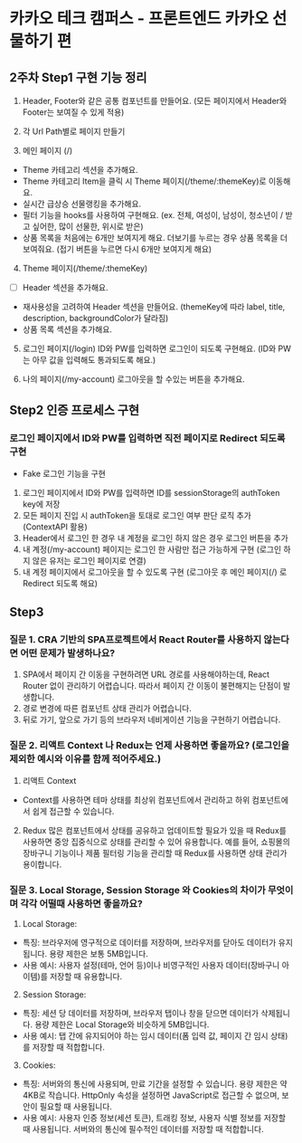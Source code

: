 # 카카오 테크 캠퍼스 - 프론트엔드 카카오 선물하기 편

## 2주차 Step1 구현 기능 정리
1. Header, Footer와 같은 공통 컴포넌트를 만들어요. (모든 페이지에서 Header와 Footer는 보여질 수 있게 적용)

2. 각 Url Path별로 페이지 만들기

3. 메인 페이지 (/)
- Theme 카테고리 섹션을 추가해요.
- Theme 카테고리 Item을 클릭 시 Theme 페이지(/theme/:themeKey)로 이동해요.
- 실시간 급상승 선물랭킹을 추가해요.
- 필터 기능을 hooks를 사용하여 구현해요. (ex. 전체, 여성이, 남성이, 청소년이 / 받고 싶어한, 많이 선물한, 위시로 받은)
- 상품 목록을 처음에는 6개만 보여지게 해요. 더보기를 누르는 경우 상품 목록을 더 보여줘요. (접기 버튼을 누르면 다시 6개만 보여지게 해요)

4. Theme 페이지(/theme/:themeKey)
- [ ] Header 섹션을 추가해요.
- 재사용성을 고려하여 Header 섹션을 만들어요. (themeKey에 따라 label, title, description, backgroundColor가 달라짐)
- 상품 목록 섹션을 추가해요.

5. 로그인 페이지(/login)
ID와 PW를 입력하면 로그인이 되도록 구현해요. (ID와 PW는 아무 값을 입력해도 통과되도록 해요.)

6. 나의 페이지(/my-account)
로그아웃을 할 수있는 버튼을 추가해요.

## Step2 인증 프로세스 구현
### 로그인 페이지에서 ID와 PW를 입력하면 직전 페이지로 Redirect 되도록 구현
- Fake 로그인 기능을 구현
1. 로그인 페이지에서 ID와 PW를 입력하면 ID를 sessionStorage의 authToken key에 저장
2. 모든 페이지 진입 시 authToken을 토대로 로그인 여부 판단 로직 추가(ContextAPI 활용)
3. Header에서 로그인 한 경우 내 계정을 로그인 하지 않은 경우 로그인 버튼을 추가
4. 내 계정(/my-account) 페이지는 로그인 한 사람만 접근 가능하게 구현 (로그인 하지 않은 유저는 로그인 페이지로 연결)
5. 내 계정 페이지에서 로그아웃을 할 수 있도록 구현 (로그아웃 후 메인 페이지(/) 로 Redirect 되도록 해요)

## Step3 
### 질문 1. CRA 기반의 SPA프로젝트에서 React Router를 사용하지 않는다면 어떤 문제가 발생하나요?
1. SPA에서 페이지 간 이동을 구현하려면 URL 경로를 사용해야하는데, React Router 없이 관리하기 어렵습니다. 따라서 페이지 간 이동이 불편해지는 단점이 발생합니다.
2. 경로 변경에 따른 컴포넌트 상태 관리가 어렵습니다.
3. 뒤로 가기, 앞으로 가기 등의 브라우저 네비게이션 기능을 구현하기 어렵습니다.

### 질문 2. 리액트 Context 나 Redux는 언제 사용하면 좋을까요? (로그인을 제외한 예시와 이유를 함께 적어주세요.)
1. 리액트 Context
-  Context를 사용하면 테마 상태를 최상위 컴포넌트에서 관리하고 하위 컴포넌트에서 쉽게 접근할 수 있습니다.

2. Redux
많은 컴포넌트에서 상태를 공유하고 업데이트할 필요가 있을 때 Redux를 사용하면 중앙 집중식으로 상태를 관리할 수 있어 유용합니다. 예를 들어, 쇼핑몰의 장바구니 기능이나 제품 필터링 기능을 관리할 때 Redux를 사용하면 상태 관리가 용이합니다.

### 질문 3. Local Storage, Session Storage 와 Cookies의 차이가 무엇이며 각각 어떨때 사용하면 좋을까요?
1. Local Storage:
- 특징: 브라우저에 영구적으로 데이터를 저장하며, 브라우저를 닫아도 데이터가 유지됩니다. 용량 제한은 보통 5MB입니다.
- 사용 예시: 사용자 설정(테마, 언어 등)이나 비영구적인 사용자 데이터(장바구니 아이템)를 저장할 때 유용합니다.

2. Session Storage:
- 특징: 세션 당 데이터를 저장하며, 브라우저 탭이나 창을 닫으면 데이터가 삭제됩니다. 용량 제한은 Local Storage와 비슷하게 5MB입니다.
- 사용 예시: 탭 간에 유지되어야 하는 임시 데이터(폼 입력 값, 페이지 간 임시 상태)를 저장할 때 적합합니다.

3. Cookies:
- 특징: 서버와의 통신에 사용되며, 만료 기간을 설정할 수 있습니다. 용량 제한은 약 4KB로 작습니다. HttpOnly 속성을 설정하면 JavaScript로 접근할 수 없으며, 보안이 필요할 때 사용됩니다.
- 사용 예시: 사용자 인증 정보(세션 토큰), 트래킹 정보, 사용자 식별 정보를 저장할 때 사용됩니다. 서버와의 통신에 필수적인 데이터를 저장할 때 적합합니다.